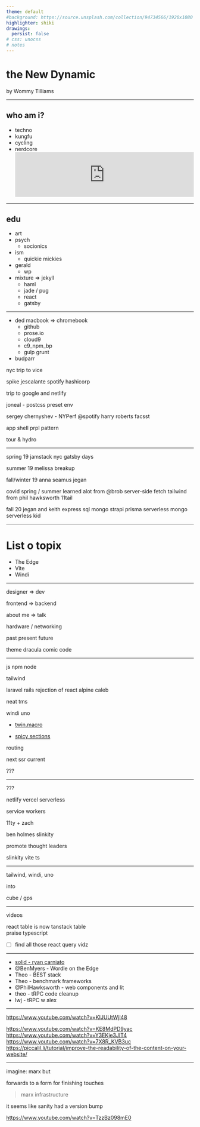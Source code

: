 ```yaml
---
theme: default
#background: https://source.unsplash.com/collection/94734566/1920x1080
highlighter: shiki
drawings:
  persist: false
# css: unocss
# notes
---
```


# the New Dynamic

by Wommy Tilliams

<!--

## mlskn

- budparr
- college upbringing

## Mlskn p1

- slides repo
- expansion / contraction
- vite: find stickies
- git
- edge gifs

-->

---

## who am i?

- techno
- kungfu
- cycling
- nerdcore <iframe style="border: 0; width: 100%; height: 120px;" src="https://bandcamp.com/EmbeddedPlayer/album=898174936/size=large/bgcol=ffffff/linkcol=0687f5/tracklist=false/artwork=small/track=2809625709/transparent=true/" seamless><a href="https://mclars.bandcamp.com/album/the-zombie-dinosaur-lp">The Zombie Dinosaur LP by MC Lars</a></iframe>

<!-- ## [where ya been lars](https://mclars.bandcamp.com/track/where-ya-been-lars-ii) -->

---

## edu

- art
- psych
  - socionics
- ism
  - quickie mickies
- gerald
  - wp
- mixture => jekyll
  - haml
  - jade / pug
  - react
  - gatsby

<!-- cognitively, i understood the build step -->

---

- ded macbook => chromebook
  - github
  - prose.io
  - cloud9
  - c9_npm_bp
  - gulp grunt
- budparr

nyc trip to vice

spike
  jescalante
    spotify
    hashicorp

trip to google and netlify

joneal - postcss preset env

sergey chernyshev - NYPerf
  @spotify
    harry roberts
      facsst

app shell
prpl pattern

tour & hydro

<!-- take a minute to thank budparr -->

---

spring 19
  jamstack nyc
  gatsby days

summer 19
  melissa breakup

fall/winter 19
  anna
  seamus
  jegan

covid spring / summer
  learned alot from @brob
    server-side fetch
  tailwind from phil hawksworth
    11tail

fall 20
  jegan and keith
    express
    sql
    mongo
    strapi
    prisma
    serverless
      mongo serverless kid

---

# List o topix

- The Edge
- Vite
- Windi

---

designer => dev

frontend => backend

about me => talk

hardware / networking

past present future

theme
  dracula
  comic code

---

js
  npm
  node

tailwind

laravel
rails
  rejection of react
alpine
  caleb

neat
tms

windi
uno

- [twin.macro](https://github.com/ben-rogerson/twin.macro)

- [spicy sections](https://css-tricks.com/spicy-sections/)

routing

next ssr
  current

???

---

???

netlify
vercel
  serverless

service workers

11ty + zach

ben holmes slinkity

promote thought leaders

slinkity 
  vite ts

---

tailwind, windi, uno

into 

cube / gps

---

videos

<!-- 
  <script type="module" src="https://cdn.jsdelivr.net/npm/@justinribeiro/lite-youtube@1.3.2/lite-youtube.js"></script>
  <lite-youtube videoid="O4IWJcafX8c"></lite-youtube>
-->

<Youtube id="O4IWJcafX8c" />

react table is now tanstack table  
praise typescript 

- [ ] find all those react query vidz

---

- [solid - ryan carniato](https://www.youtube.com/c/RyanCarniato9)
- @BenMyers - Wordle on the Edge <Youtube id="qMvQG47kzJ4" />
- Theo - BEST stack <Youtube id="PbjHxIuHduU" />
- Theo - benchmark frameworks <Youtube id="tO9olkl7bz0" />
- @PhilHawksworth - web components and lit <Youtube id="GxDSd8iv__M" />
- theo - tRPC code cleanup <Youtube id="PYUqYcPMPeQ" />
- lwj - tRPC w alex <Youtube id="GryES84SSEU" />

---

https://www.youtube.com/watch?v=KIJUUtWjl48

https://www.youtube.com/watch?v=KE8MdPD9yac
https://www.youtube.com/watch?v=Y3EKje3JIT4
https://www.youtube.com/watch?v=7X8R_KVB3uc
https://piccalil.li/tutorial/improve-the-readability-of-the-content-on-your-website/




---

imagine: marx but

forwards to a form
for finishing touches

> marx infrastructure

it seems like sanity had a version bump

https://www.youtube.com/watch?v=TzzBz098mE0

























